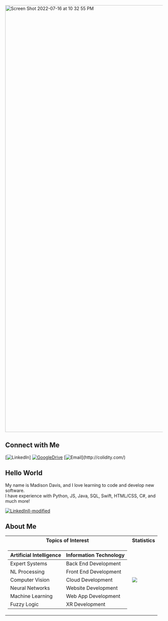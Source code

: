 <img width="1364" alt="Screen Shot 2022-07-16 at 10 32 55 PM" src="https://user-images.githubusercontent.com/52668142/180666354-cbb8c4c8-4cea-4e58-98b4-e9a72b6bc588.png">

## Connect with Me
[![LinkedIn](https://user-images.githubusercontent.com/52668142/180666684-50fc8ab1-6b1c-4704-a54a-2c6fb95052d6.png)]
[![GoogleDrive](https://user-images.githubusercontent.com/52668142/180666618-075b386e-24c1-4888-9487-be92266d7e6a.png)](https://docs.google.com/spreadsheets/d/1kC-Nj-21HsnnRpp4nHG9qhnWOD2fKT7cEKvJOfgY65g/edit?usp=drive_web&ouid=115775413884613507275)
[![Email]([https://user-images.githubusercontent.com/52668142/179383123-9d9ac94a-a978-4926-bb52-4ca6857ea5e7.png](https://user-images.githubusercontent.com/52668142/180666556-d2e93516-3351-470d-abae-1f1e60da51fe.png))](http://colidity.com/)


## Hello World
My name is Madison Davis, and I love learning to code and develop new software. <br/>
I have experience with Python, JS, Java, SQL, Swift, HTML/CSS, C#, and much more!

[![LinkedInII-modified](https://user-images.githubusercontent.com/52668142/180666702-c84ae95d-24af-41e9-8f4f-8fd0a6dfc0aa.png)](https://www.linkedin.com/in/madison-davis-80a92b1ab/)

## About Me

<table>
<tr><th>Topics of Interest</th><th>Statistics</th></tr>
<tr><td>
  
| Artificial Intelligence  | Information Technology | 
| ------------- | ------------- |
| Expert Systems  | Back End Development  |
| NL Processing  | Front End Development  |
| Computer Vision  | Cloud Development  |
| Neural Networks  | Website Development  |
| Machine Learning  | Web App Development  |
| Fuzzy Logic  | XR Development  | 
  
  </td><td>
  
![](https://github-readme-stats.vercel.app/api?username=Madison-Davis&theme=graywhite&show_icons=true)
  
  </td></tr> </table>

